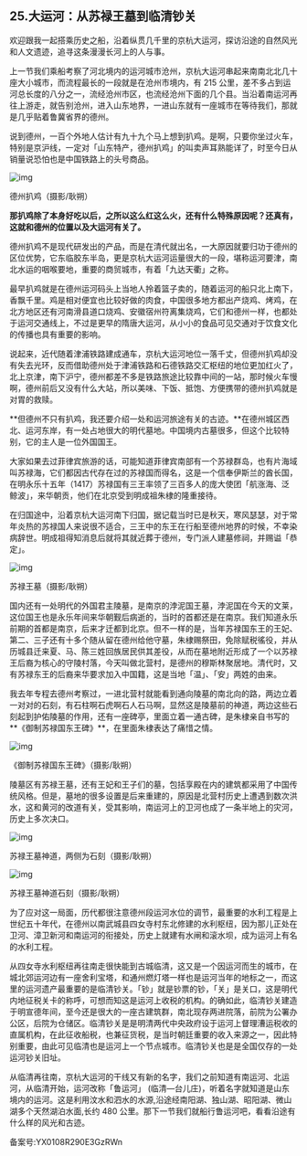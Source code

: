 ## 25.大运河：从苏禄王墓到临清钞关
欢迎跟我一起搭乘历史之船，沿着纵贯几千里的京杭大运河，探访沿途的自然风光和人文遗迹，追寻这条漫漫长河上的人与事。


上一节我们乘船考察了河北境内的运河城市沧州，京杭大运河串起来南南北北几十座大小城市，而流程最长的一段就是在沧州市境内，有 215 公里，差不多占到运河总长度的八分之一，流经沧州市区，也流经沧州下面的几个县。当沿着南运河再往上游走，就告别沧州，进入山东地界，一进山东就有一座城市在等待我们，那就是几乎贴着鲁冀省界的德州。


说到德州，一百个外地人估计有九十九个马上想到扒鸡。是啊，只要你坐过火车，特别是京沪线，一定对「山东特产，德州扒鸡」的叫卖声耳熟能详了，时至今日从销量说恐怕也是中国铁路上的头号商品。


![img](https://pic4.zhimg.com/v2-d8fb5cde168df0a5a14bfaa54d220cf6.webp)

德州扒鸡（摄影/耿朔）


**那扒鸡除了本身好吃以后，之所以这么红这么火，还有什么特殊原因呢？还真有，这就和德州的位置以及大运河有关了。**


德州扒鸡不是现代研发出的产品，而是在清代就出名，一大原因就要归功于德州的区位优势，它东临胶东半岛，更是京杭大运河运量很大的一段，堪称运河要津，南北水运的咽喉要地，重要的商贸城市，有着「九达天衢」之称。


最早扒鸡就是在德州运河码头上当地人拎着篮子卖的，随着运河的船只北上南下，香飘千里。鸡是相对便宜也比较好做的肉食，中国很多地方都出产烧鸡、烤鸡，在北方地区还有河南滑县道口烧鸡、安徽宿州符离集烧鸡，它们和德州一样，也都处于运河交通线上，不过是更早的隋唐大运河，从小小的食品可见交通对于饮食文化的传播也具有重要的影响。


说起来，近代随着津浦铁路建成通车，京杭大运河地位一落千丈，但德州扒鸡却没有失去光环，反而借助德州处于津浦铁路和石德铁路交汇枢纽的地位更加红火了，北上京津，南下沪宁，德州都差不多是铁路旅途比较靠中间的一站，那时候火车慢啊，德州前后又没有什么大站，所以美味、下饭、抵饱、方便携带的德州扒鸡就是对胃的救赎。


**但德州不只有扒鸡，我还要介绍一处和运河旅途有关的古迹。**在德州城区西北、运河东岸，有一处占地很大的明代墓地。中国境内古墓很多，但这个比较特别，它的主人是一位外国国王。


大家如果去过菲律宾旅游的话，可能知道菲律宾南部有一个苏禄群岛，也有片海域叫苏禄海，它们都因古代存在过的苏禄国而得名，这是一个信奉伊斯兰的酋长国，在明永乐十五年（1417）苏禄国有三王率领了三百多人的庞大使团「航涨海、泛鲸波」，来华朝贡，他们在北京受到明成祖朱棣的隆重接待。


在归国途中，沿着京杭大运河南下归国，据记载当时已是秋天，寒风瑟瑟，对于常年炎热的苏禄国人来说很不适合，三王中的东王在行船至德州地界的时候，不幸染病辞世。明成祖得知消息后就将其就近葬于德州，专门派人建墓修祠，并赐谥「恭定」。


![img](https://pic3.zhimg.com/v2-c5e640cb22e3d8565524885fbb594831.webp)

苏禄王墓（摄影/耿朔）


国内还有一处明代的外国君主陵墓，是南京的浡泥国王墓，浡泥国在今天的文莱，这位国王也是永乐年间来华朝觐后病逝的，当时的首都还是在南京。我们知道永乐前期的首都是南京，后来才迁都到北京。但不一样的是，当年苏禄国东王的王妃、第二、三子还有十多个随从留在德州给他守墓，朱棣赐祭田，免除赋税徭役，并从历城县迁来夏、马、陈三姓回族居民供其差役，从而在墓地附近形成了一个以苏禄王后裔为核心的守陵村落，今天叫做北营村，是德州的穆斯林聚居地。清代时，又有苏禄东王的后裔来华要求加入中国籍，这是当地「温」、「安」两姓的由来。


我去年专程去德州考察过，一进北营村就能看到通向陵墓的南北向的路，两边立着一对对的石刻，有石柱啊石虎啊石人石马啊，显然这是陵墓前的神道，两边这些石刻起到护佑陵墓的作用，还有一座碑亭，里面立着一通古碑，是朱棣亲自书写的**《御制苏禄国东王碑》**，在里面朱棣表达了痛惜之情。


![img](https://pic1.zhimg.com/v2-b1e4f3050ee0e99dd79f492f2f8ebb6f.webp)

《御制苏禄国东王碑》（摄影/耿朔）


陵墓区有苏禄王墓，还有王妃和王子们的墓，包括享殿在内的建筑都采用了中国传统风格。但是，墓地的很多设置是后来重建的，原因是北营村历史上遭遇到数次洪水，这和黄河的改道有关，受其影响，南运河上的卫河也成了一条半地上的灾河，历史上多次决口。   


![img](https://pic2.zhimg.com/v2-03d9c9b6fd575dd67d68ddee1704900c.webp)

苏禄王墓神道，两侧为石刻（摄影/耿朔）


![img](https://pic2.zhimg.com/v2-9a5a2cfbb277cff0209ab4c0365ba445.webp)

苏禄王墓神道石刻（摄影/耿朔）


为了应对这一局面，历代都很注意德州段运河水位的调节，最重要的水利工程是上世纪五十年代，在德州以南武城县四女寺村东北修建的水利枢纽，因为那儿正处在卫河、漳卫新河和南运河的衔接处，历史上就建有水闸和滚水坝，成为运河上有名的水利工程。


从四女寺水利枢纽再往南走很快能到古城临清，这又是一个因运河而生的城市，在城北郊运河边有一座舍利宝塔，和通州燃灯塔一样也是运河当年的地标之一，而这里的运河遗产最重要的是临清钞关。「钞」就是钞票的钞，「关」是关口，这是明代内地征税关卡的称呼，可想而知这是运河上收税的机构。的确如此，临清钞关建造于明宣德年间，至今还是很大的一座古建筑群，南北现存两进院落，前院为公署办公区，后院为仓储区。临清钞关是是明清两代中央政府设于运河上督理漕运税收的直属机构，在此征收船税，也兼征货税，是当时朝廷重要的收入来源之一，因此特别重要，由此可见临清也是运河上一个节点城市。临清钞关也是是全国仅存的一处运河钞关旧址。


从临清再往南，京杭大运河的干线又有新的名字，我们之前知道有南运河、北运河，从临清开始，运河改称「鲁运河」 (临清—台儿庄)，听着名字就知道是山东境内的运河。这是利用汶水和泗水的水源,沿途经南阳湖、独山湖、昭阳湖、微山湖多个天然湖泊水面,长约 480 公里。那下一节我们就船行鲁运河吧，看看沿途有什么样的风光和古迹。


备案号:YX0108R290E3GzRWn

